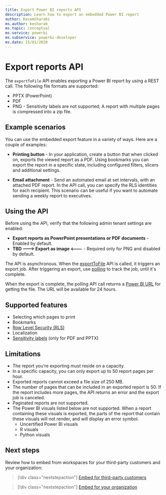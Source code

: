 ```yaml
---
title: Export Power BI reports API
description: Learn how to export an embedded Power BI report 
author: KesemSharabi
ms.author: kesharab
ms.topic: conceptual
ms.service: powerbi
ms.subservice: powerbi-developer
ms.date: 15/01/2020
---
```


# Export reports API

The `exportToFile` API enables exporting a Power BI report by using a REST call. The following file formats are supported:
* PPTX (PowerPoint)
* PDF
* PNG - Sensitivity labels are not supported; A report with multiple pages is compressed into a zip file.

## Example scenarios

You can use the embedded export feature in a variety of ways. Here are a couple of examples:

* **Printing button** - In your application, create a button that when clicked on, exports the viewed report as a PDF. Using bookmarks you can export the report in a specific state, including configured filters, slicers and additional settings.

* **Email attachment** - Send an automated email at set intervals, with an attached PDF report. In the API call, you can specify the RLS identities for each recipient. This scenario can be useful if you want to automate sending a weekly report to executives.

## Using the API

Before using the API, verify that the following admin tenant settings are enabled:
* **Export reports as PowerPoint presentations or PDF documents** - Enabled by default.
* **TBD ---> Export as image <---** - Required only for PNG and disabled by default.

The API is asynchronous. When the [exportToFile](link-to-postExport) API is called, it triggers an export job. After triggering an export, use [polling](link-to-getStatus) to track the job, until it's complete.

When the export is complete, the polling API call returns a [Power BI URL](link-to-getFile) for getting the file. The URL will be available for 24 hours.

## Supported features

* Selecting which pages to print
* Bookmarks
* [Row Level Security (RLS)](embedded-row-level-security.md)
* Localization
* [Sensitivity labels](./admin/service-security-data-protection-overview.md) (only for PDF and PPTX)

## Limitations

* The report you're exporting must reside on a capacity.
* In a specific capacity, you can only export up to 50 report pages per hour.
* Exported reports cannot exceed a file size of 250 MB.
* The number of pages that can be included in an exported report is 50. If the report includes more pages, the API returns an error and the export job is canceled.
* Paginated reports are not supported.
* The Power BI visuals listed below are not supported. When a report containing these visuals is exported, the parts of the report that contain these visuals will not render, and will display an error symbol.
    * Uncertified Power BI visuals
    * R visuals
    * Python visuals

## Next steps

Review how to embed from workspaces for your third-party customers and your organization:

> [!div class="nextstepaction"]
>[Embed for third-party customers](embed-sample-for-customers.md)

> [!div class="nextstepaction"]
>[Embed for your organization](embed-sample-for-your-organization.md)
